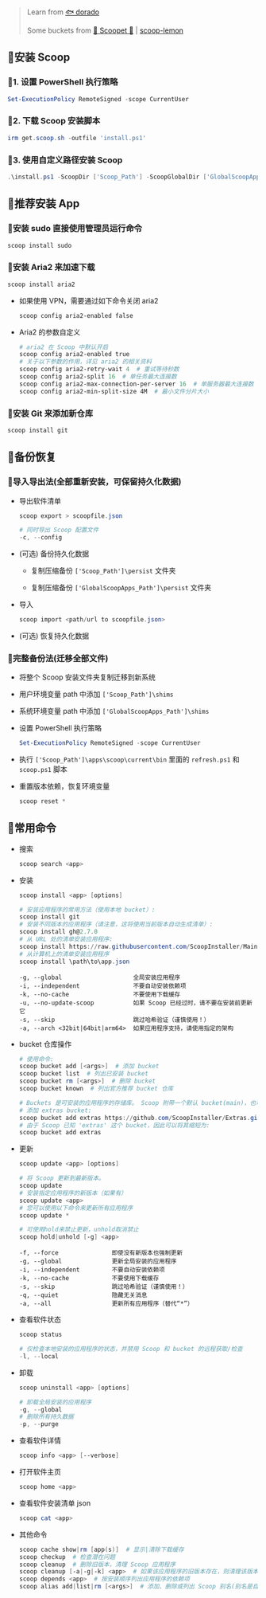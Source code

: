> Learn from [🐟 dorado](https://github.com/chawyehsu/dorado)
>
> Some buckets from [🍨 Scoopet 🍨](https://github.com/ivaquero/scoopet) | [scoop-lemon](https://github.com/hoilc/scoop-lemon)

## :ledger:安装 Scoop
### :bookmark_tabs:1. 设置 PowerShell 执行策略

```powershell
Set-ExecutionPolicy RemoteSigned -scope CurrentUser
```

### :bookmark_tabs:2. 下载 Scoop 安装脚本

```powershell
irm get.scoop.sh -outfile 'install.ps1'
```

### :bookmark_tabs:3. 使用自定义路径安装 Scoop

```powershell
.\install.ps1 -ScoopDir ['Scoop_Path'] -ScoopGlobalDir ['GlobalScoopApps_Path'] -NoProxy
```

## :ledger:推荐安装 App

### :bookmark_tabs:安装 sudo 直接使用管理员运行命令

```powershell
scoop install sudo
```

### :bookmark_tabs:安装 Aria2 来加速下载

```powershell
scoop install aria2
```
- 如果使用 VPN，需要通过如下命令关闭 aria2

    ```powershell
    scoop config aria2-enabled false
    ```

- Aria2 的参数自定义

    ```powershell
    # aria2 在 Scoop 中默认开启
    scoop config aria2-enabled true
    # 关于以下参数的作用，详见 aria2 的相关资料
    scoop config aria2-retry-wait 4  # 重试等待秒数
    scoop config aria2-split 16  # 单任务最大连接数
    scoop config aria2-max-connection-per-server 16  # 单服务器最大连接数
    scoop config aria2-min-split-size 4M  # 最小文件分片大小
    ```

### :bookmark_tabs:安装 Git 来添加新仓库

```powershell
scoop install git
```

## :ledger:备份恢复

### :bookmark_tabs:导入导出法(全部重新安装，可保留持久化数据)

- 导出软件清单

  ```powershell
  scoop export > scoopfile.json

  # 同时导出 Scoop 配置文件
  -c, --config
  ```

- (可选) 备份持久化数据

  - 复制压缩备份 `['Scoop_Path']\persist` 文件夹

  - 复制压缩备份 `['GlobalScoopApps_Path']\persist` 文件夹

- 导入

  ```powershell
  scoop import <path/url to scoopfile.json>
  ```

- (可选) 恢复持久化数据

### :bookmark_tabs:完整备份法(迁移全部文件)

- 将整个 Scoop 安装文件夹复制迁移到新系统

- 用户环境变量 path 中添加 `['Scoop_Path']\shims`

- 系统环境变量 path 中添加 `['GlobalScoopApps_Path']\shims`

- 设置 PowerShell 执行策略

  ```powershell
  Set-ExecutionPolicy RemoteSigned -scope CurrentUser
  ```

- 执行 `['Scoop_Path']\apps\scoop\current\bin` 里面的 `refresh.ps1` 和 `scoop.ps1` 脚本

- 重置版本依赖，恢复环境变量

  ```powershell
  scoop reset *
  ```

## :ledger:常用命令

- 搜索

  ```powershell
  scoop search <app>
  ```

- 安装

  ```powershell
  scoop install <app> [options]
  ```

  ```powershell
  # 安装应用程序的常用方法（使用本地 bucket）:
  scoop install git
  # 安装不同版本的应用程序（请注意，这将使用当前版本自动生成清单）:
  scoop install gh@2.7.0
  # 从 URL 处的清单安装应用程序:
  scoop install https://raw.githubusercontent.com/ScoopInstaller/Main/master/bucket/runat.json
  # 从计算机上的清单安装应用程序
  scoop install \path\to\app.json
  ```

  ```
  -g, --global                    全局安装应用程序
  -i, --independent               不要自动安装依赖项
  -k, --no-cache                  不要使用下载缓存
  -u, --no-update-scoop           如果 Scoop 已经过时，请不要在安装前更新它
  -s, --skip                      跳过哈希验证（谨慎使用！）
  -a, --arch <32bit|64bit|arm64>  如果应用程序支持，请使用指定的架构
  ```

- bucket 仓库操作

  ```powershell
  # 使用命令:
  scoop bucket add [<args>]  # 添加 bucket
  scoop bucket list  # 列出已安装 bucket
  scoop bucket rm [<args>]  # 删除 bucket
  scoop bucket known  # 列出官方推荐 bucket 仓库

  # Buckets 是可安装的应用程序的存储库。 Scoop 附带一个默认 bucket(main)，也可以添加您或其他人已发布的 bucket。
  # 添加 extras bucket:
  scoop bucket add extras https://github.com/ScoopInstaller/Extras.git
  # 由于 Scoop 已知 'extras' 这个 bucket，因此可以将其缩短为:
  scoop bucket add extras
  ```

- 更新

  ```powershell
  scoop update <app> [options]

  # 将 Scoop 更新到最新版本。
  scoop update
  # 安装指定应用程序的新版本（如果有）
  scoop update <app>
  # 您可以使用以下命令来更新所有应用程序
  scoop update *

  # 可使用hold来禁止更新，unhold取消禁止
  scoop hold|unhold [-g] <app>
  ```

  ```
  -f, --force               即使没有新版本也强制更新
  -g, --global              更新全局安装的应用程序
  -i, --independent         不要自动安装依赖项
  -k, --no-cache            不要使用下载缓存
  -s, --skip                跳过哈希验证（谨慎使用！）
  -q, --quiet               隐藏无关消息
  -a, --all                 更新所有应用程序（替代“*”）
  ```

- 查看软件状态

  ```powershell
  scoop status

  # 仅检查本地安装的应用程序的状态，并禁用 Scoop 和 bucket 的远程获取/检查
  -l, --local
  ```

- 卸载

  ```powershell
  scoop uninstall <app> [options]

  # 卸载全局安装的应用程序
  -g, --global
  # 删除所有持久数据
  -p, --purge
  ```

- 查看软件详情

  ```powershell
  scoop info <app> [--verbose]
  ```

- 打开软件主页

  ```powershell
  scoop home <app>
  ```

- 查看软件安装清单 json

  ```powershell
  scoop cat <app>
  ```

- 其他命令

  ```powershell
  scoop cache show|rm [app(s)]  # 显示|清除下载缓存
  scoop checkup  # 检查潜在问题
  scoop cleanup  # 删除旧版本，清理 Scoop 应用程序
  scoop cleanup [-a|-g|-k] <app>  # 如果该应用程序的旧版本存在，则清理该版本。
  scoop depends <app>  # 按安装顺序列出应用程序的依赖项
  scoop alias add|list|rm [<args>]  # 添加、删除或列出 Scoop 别名(别名是自定义的 Scoop 子命令，可用于简化常见任务。)详情见scoop help alias
  ```
